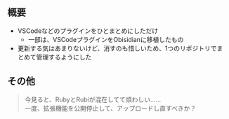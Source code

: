 ## 概要
- VSCodeなどのプラグインをひとまとめにしただけ
    - 一部は、VSCodeプラグインをObisidianに移植したもの
- 更新する気はあまりないけど、消すのも惜しいため、1つのリポジトリでまとめて管理するようにした

## その他
> 今見ると、RubyとRubiが混在してて煩わしい……  
> 一度、拡張機能を公開停止して、アップロードし直すべきか？

